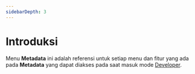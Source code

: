 ```yaml
---
sidebarDepth: 3
---
```


# Introduksi

Menu **Metadata** ini adalah referensi untuk setiap menu dan fitur yang ada pada **Metadata** yang dapat diakses pada saat masuk mode [Developer](../portal/menuPengaturanAplikasi.md#develop).
